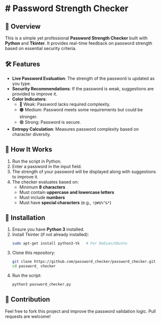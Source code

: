 # # Password Strength Checker

## 🔐 Overview
This is a simple yet professional **Password Strength Checker** built with **Python** and **Tkinter**. It provides real-time feedback on password strength based on essential security criteria.

## 🛠 Features
- **Live Password Evaluation**: The strength of the password is updated as you type.
- **Security Recommendations**: If the password is weak, suggestions are provided to improve it.
- **Color Indicators**:
  - 🔴 Weak: Password lacks required complexity.
  - 🟠 Medium: Password meets some requirements but could be stronger.
  - 🟢 Strong: Password is secure.
- **Entropy Calculation**: Measures password complexity based on character diversity.

## 🚀 How It Works
1. Run the script in Python.
2. Enter a password in the input field.
3. The strength of your password will be displayed along with suggestions to improve it.
4. The checker evaluates based on:
   - Minimum **8 characters**
   - Must contain **uppercase and lowercase letters**
   - Must include **numbers**
   - Must have **special characters** (e.g., `!@#$%^&*`)

## 📌 Installation
1. Ensure you have **Python 3** installed.
2. Install Tkinter (if not already installed):
   ```sh
   sudo apt-get install python3-tk   # For Debian/Ubuntu
   ```
3. Clone this repository:
   ```sh
   git clone https://github.com/password_checker/password_checker.git
   cd password_ checker
   ```
4. Run the script:
   ```sh
   python3 password_checker.py
   ```
   

## 🤝 Contribution
Feel free to fork this project and improve the password validation logic. Pull requests are welcome!
